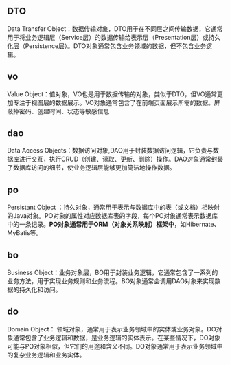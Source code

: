 ## DTO

Data Transfer Object：数据传输对象，DTO用于在不同层之间传输数据，它通常用于将业务逻辑层（Service层）的数据传输给表示层（Presentation层）或持久化层（Persistence层）。DTO对象通常包含业务领域的数据，但不包含业务逻辑。

## vo

Value Object：值对象，VO也是用于数据传输的对象，类似于DTO，但VO通常更加专注于视图层的数据展示。VO对象通常包含了在前端页面展示所需的数据。屏蔽掉密码、创建时间、状态等敏感信息

## dao

Data Access Objects：数据访问对象,DAO用于封装数据访问逻辑，它负责与数据库进行交互，执行CRUD（创建、读取、更新、删除）操作。DAO对象通常封装了数据库访问的细节，使业务逻辑层能够更加简洁地操作数据。

## po

Persistant Object ：持久对象，通常用于表示与数据库中的表（或文档）相映射的Java对象。PO对象的属性对应数据库表的字段，每个PO对象通常表示数据库中的一条记录。**PO对象通常用于ORM（对象关系映射）框架中**，如Hibernate、MyBatis等。

## bo

Business Object：业务对象层，BO用于封装业务逻辑，它通常包含了一系列的业务方法，用于实现业务规则和业务流程。BO对象通常会调用DAO对象来实现数据的持久化和访问。

## do

Domain Object： 领域对象，通常用于表示业务领域中的实体或业务对象。DO对象通常包含了业务逻辑和数据，是业务逻辑的实体表示。在某些情况下，DO对象可能与PO对象相似，但它们的用途和含义不同。DO对象通常用于表示业务领域中的复杂业务逻辑和业务实体。


